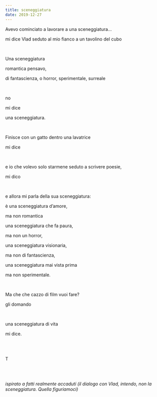```yaml
---
title: sceneggiatura
date: 2019-12-27
---
```

Avevo cominciato a lavorare a una sceneggiatura...

mi dice Vlad seduto al mio fianco a un tavolino del cubo

<br />

Una sceneggiatura

romantica pensavo,

di fantascienza, o horror, sperimentale, surreale

<br />

no

mi dice

una sceneggiatura.

<br />

Finisce con un gatto dentro una lavatrice

mi dice

<br />

e io che volevo solo starmene seduto a scrivere poesie,

mi dico

<br />

e allora mi parla della sua sceneggiatura:

è una sceneggiatura d’amore,

ma non romantica

una sceneggiatura che fa paura,

ma non un horror,

una sceneggiatura visionaria,

ma non di fantascienza,

una sceneggiatura mai vista prima

ma non sperimentale.

<br />

Ma che che cazzo di film vuoi fare?

gli domando

<br />

una sceneggiatura di vita

mi dice.

<br />
<br />

T

<br />
<br />

_ispirato a fatti realmente accaduti (il dialogo con Vlad, intendo, non la sceneggiatura. Quella figuriamoci)_
